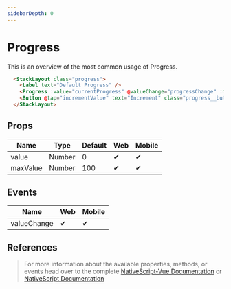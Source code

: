 ```yaml
---
sidebarDepth: 0
---
```

# Progress

This is an overview of the most common usage of Progress.

<DocExampleBox codeBox="https://codesandbox.io/s/zkm7o31o6x">

```html
  <StackLayout class="progress">
    <Label text="Default Progress" />
    <Progress :value="currentProgress" @valueChange="progressChange" :maxValue="maxValueProgress" />
    <Button @tap="incrementValue" text="Increment" class="progress__button" />
  </StackLayout>

```

<ProgressDoc />
</DocExampleBox>

## Props

| Name     | Type   | Default | Web | Mobile |
| -------- | ------ | ------- | --- | ------ |
| value    | Number | 0       | ✔   | ✔      |
| maxValue | Number | 100     | ✔   | ✔      |

## Events

| Name        | Web | Mobile |
| ----------- | --- | ------ |
| valueChange | ✔   | ✔      |


## References

> For more information about the available properties, methods, or events head over to the complete [NativeScript-Vue Documentation](https://nativescript-vue.org/en/docs/elements/components/progress/)
> or [NativeScript Documentation](https://docs.nativescript.org/api-reference/classes/_ui_progress_.progress)
